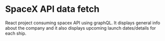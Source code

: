 # SpaceX API data fetch

 React project consuming spacex API using graphQL.
It displays general info about the company
and it also displays upcoming launch dates/details for each ship.




